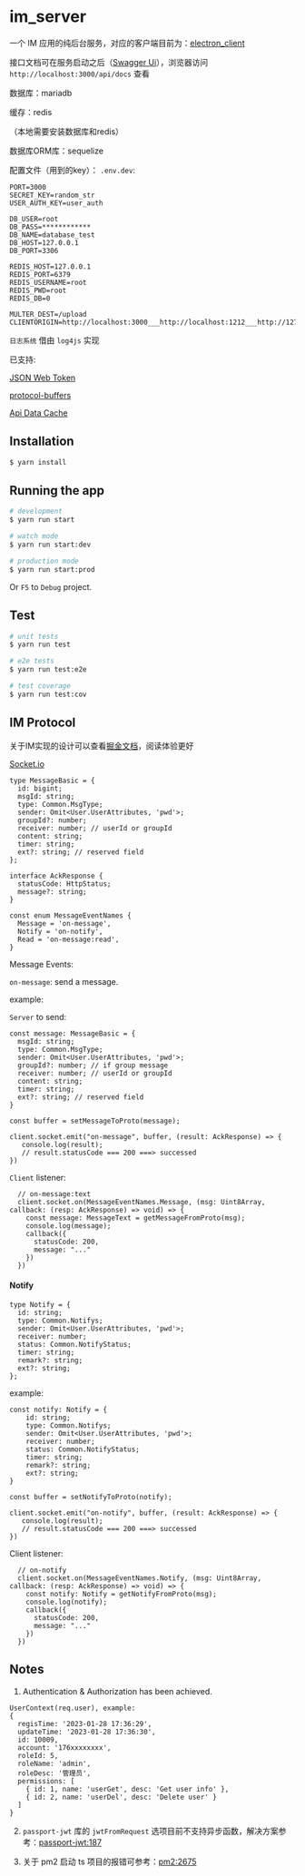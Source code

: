 # im_server

一个 IM 应用的纯后台服务，对应的客户端目前为：[electron_client](https://github.com/1111mp/electron_client)

接口文档可在服务启动之后（[Swagger Ui](https://swagger.io/tools/swagger-ui/)），浏览器访问 `http://localhost:3000/api/docs` 查看

数据库：mariadb

缓存：redis

（本地需要安装数据库和redis）

数据库ORM库：sequelize

配置文件（用到的key）：
`.env.dev`:
```
PORT=3000
SECRET_KEY=random_str
USER_AUTH_KEY=user_auth

DB_USER=root
DB_PASS=************
DB_NAME=database_test
DB_HOST=127.0.0.1
DB_PORT=3306

REDIS_HOST=127.0.0.1
REDIS_PORT=6379
REDIS_USERNAME=root
REDIS_PWD=root
REDIS_DB=0

MULTER_DEST=/upload
CLIENTORIGIN=http://localhost:3000___http://localhost:1212___http://127.0.0.1:1212
```

`日志系统` 借由 `log4js` 实现

已支持:

[JSON Web Token](https://jwt.io/)

[protocol-buffers](https://github.com/protobufjs/protobuf.js/)

[Api Data Cache](https://github.com/1111mp/im_server/blob/nestjs/src/cache/interceptors/cache.interceptor.ts)

## Installation

```bash
$ yarn install
```

## Running the app

```bash
# development
$ yarn run start

# watch mode
$ yarn run start:dev

# production mode
$ yarn run start:prod
```

Or `F5` to `Debug` project.

## Test

```bash
# unit tests
$ yarn run test

# e2e tests
$ yarn run test:e2e

# test coverage
$ yarn run test:cov
```

## IM Protocol

关于IM实现的设计可以查看[掘金文档](https://juejin.cn/post/7202583557751865401)，阅读体验更好

[Socket.io](https://socket.io/zh-CN/)

```
type MessageBasic = {
  id: bigint;
  msgId: string;
  type: Common.MsgType;
  sender: Omit<User.UserAttributes, 'pwd'>;
  groupId?: number;
  receiver: number; // userId or groupId
  content: string;
  timer: string;
  ext?: string; // reserved field
};

```

```
interface AckResponse {
  statusCode: HttpStatus;
  message?: string;
}

const enum MessageEventNames {
  Message = 'on-message',
  Notify = 'on-notify',
  Read = 'on-message:read',
}
```

Message Events:

`on-message`: send a message.

example:

`Server` to send:

```
const message: MessageBasic = {
  msgId: string;
  type: Common.MsgType;
  sender: Omit<User.UserAttributes, 'pwd'>;
  groupId?: number; // if group message
  receiver: number; // userId or groupId
  content: string;
  timer: string;
  ext?: string; // reserved field
}

const buffer = setMessageToProto(message);

client.socket.emit("on-message", buffer, (result: AckResponse) => {
   console.log(result);
   // result.statusCode === 200 ===> successed
})
```

`Client` listener:

```
  // on-message:text
  client.socket.on(MessageEventNames.Message, (msg: Uint8Array, callback: (resp: AckResponse) => void) => {
    const message: MessageText = getMessageFromProto(msg);
    console.log(message);
    callback({
      statusCode: 200,
      message: "..."
    })
  })
```

#### Notify

```
type Notify = {
  id: string;
  type: Common.Notifys;
  sender: Omit<User.UserAttributes, 'pwd'>;
  receiver: number;
  status: Common.NotifyStatus;
  timer: string;
  remark?: string;
  ext?: string;
};
```

example:

```
const notify: Notify = {
    id: string;
    type: Common.Notifys;
    sender: Omit<User.UserAttributes, 'pwd'>;
    receiver: number;
    status: Common.NotifyStatus;
    timer: string;
    remark?: string;
    ext?: string;
}

const buffer = setNotifyToProto(notify);

client.socket.emit("on-notify", buffer, (result: AckResponse) => {
   console.log(result);
   // result.statusCode === 200 ===> successed
})
```

Client listener:

```
  // on-notify
  client.socket.on(MessageEventNames.Notify, (msg: Uint8Array, callback: (resp: AckResponse) => void) => {
    const notify: Notify = getNotifyFromProto(msg);
    console.log(notify);
    callback({
      statusCode: 200,
      message: "..."
    })
  })
```

## Notes

1. Authentication & Authorization has been achieved.

```
UserContext(req.user), example:
{
  regisTime: '2023-01-28 17:36:29',
  updateTime: '2023-01-28 17:36:30',
  id: 10009,
  account: '176xxxxxxxx',
  roleId: 5,
  roleName: 'admin',
  roleDesc: '管理员',
  permissions: [
    { id: 1, name: 'userGet', desc: 'Get user info' },
    { id: 2, name: 'userDel', desc: 'Delete user' }
  ]
}
```

2. `passport-jwt` 库的 `jwtFromRequest` 选项目前不支持异步函数，解决方案参考：[passport-jwt:187](https://github.com/mikenicholson/passport-jwt/pull/187)

3. 关于 pm2 启动 ts 项目的报错可参考：[pm2:2675](https://github.com/Unitech/pm2/issues/2675)
